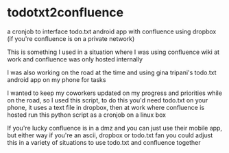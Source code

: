# todotxt2confluence
a cronjob to interface todo.txt android app with confluence using dropbox (if you're confluence is on a private network)

This is something I used in a situation where I was using confluence wiki at work and confluence was only hosted internally

I was also  working on the road at the time and using gina tripani's todo.txt android app on my phone for tasks

I wanted to keep my coworkers updated on my progress and priorities while on the road, so I used this script, to do this you'd need todo.txt on your phone, it uses a text file in dropbox, then at work where confluence is hosted run this python script as a cronjob on a linux box

If you're lucky confluence is in a dmz and you can just use their mobile app, but either way if you're an ascii, dropbox or todo.txt fan you could adjust this in a variety of situations to use todo.txt and confluence together 
